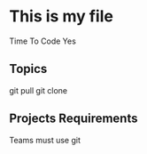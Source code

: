# This is my file
Time To Code
Yes

## Topics
git pull
git clone

## Projects Requirements

Teams must use git